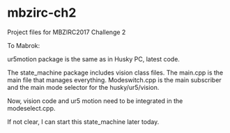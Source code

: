 # mbzirc-ch2
Project files for MBZIRC2017 Challenge 2


To Mabrok:

ur5motion package is the same as in Husky PC, latest code.

The state_machine package includes vision class files. The main.cpp is the main file that manages everything. Modeswitch.cpp is the main subscriber and the main mode selector for the husky/ur5/vision.

Now, vision code and ur5 motion need to be integrated in the modeselect.cpp.

If not clear, I can start this state_machine later today.
